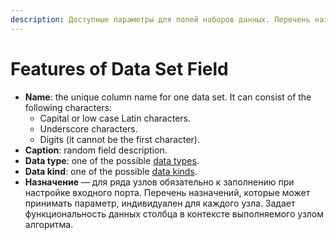 ```yaml
---
description: Доступные параметры для полей наборов данных. Перечень назначений, которые может принимать параметр, в зависимости от индивидуальных особенностей узла в Loginom.
---
```

# Features of Data Set Field

* **Name**: the unique column name for one data set. It can consist of the following characters:
   * Capital or low case Latin characters.
   * Underscore characters.
   * Digits (it cannot be the first character).
* **Caption**: random field description.
* **Data type**: one of the possible [data types](./datatype.md).
* **Data kind**: one of the possible [data kinds](./datakind.md).
* **Назначение** — для ряда узлов обязательно к заполнению при настройке входного порта. Перечень назначений, которые может принимать параметр, индивидуален для каждого узла. Задает функциональность данных столбца в контексте выполняемого узлом алгоритма.